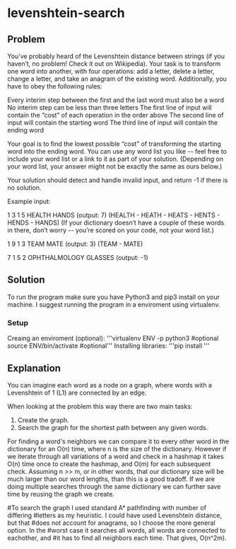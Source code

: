 # levenshtein-search

## Problem
You’ve probably heard of the Levenshtein distance between strings (if you haven’t, no problem! Check it out on Wikipedia).  Your task is to transform one word into another, with four operations: add a letter, delete a letter, change a letter, and take an anagram of the existing word.  Additionally, you have to obey the following rules:

Every interim step between the first and the last word must also be a word
No interim step can be less than three letters
The first line of input will contain the “cost” of each operation in the order above
The second line of input will contain the starting word
The third line of input will contain the ending word

Your goal is to find the lowest possible “cost” of transforming the starting word into the ending word.  You can use any word list you like -- feel free to include your word list or a link to it as part of your solution. (Depending on your word list, your answer might not be exactly the same as ours below.)

Your solution should detect and handle invalid input, and return -1 if there is no solution.

Example input:

1 3 1 5
HEALTH
HANDS
(output: 7) (HEALTH - HEATH - HEATS - HENTS - HENDS - HANDS)
(If your dictionary doesn’t have a couple of these words in there, don’t worry -- you’re scored on your code, not your word list.)

1 9 1 3
TEAM
MATE
(output: 3) (TEAM - MATE)

7 1 5 2
OPHTHALMOLOGY
GLASSES
(output: -1)


## Solution
To run the program make sure you have Python3 and pip3 install on your machine. I suggest running the program in a enviroment using virtualenv.

### Setup
Creaing an enviroment (optional):
'''virtualenv ENV -p python3 #optional
source ENV/bin/activate #optional'''
Installing libraries:
'''pip install 
'''
###

## Explanation
You can imagine each word as a node on a graph, where words with a Levenshtein of 1 (L1) are connected by an edge.

When looking at the problem this way there are two main tasks:
1. Create the graph.
2. Search the graph for the shortest path between any given words.

For finding a word's neighbors we can compare it to every other word in the dictionary for an O(n) time, where n is the size of the dictionary. However if we iterate through all variations of a word and check in a hashmap it takes O(n) time once to create the hashmap, and O(m) for each subsequent check. Assuming n >> m, or in other words, that our dictionary size will be much larger than our word lengths, than this is a good tradoff. If we are doing multiple searches through the same dictionary we can further save time by reusing the graph we create.

#To search the graph I used standard A* pathfinding with number of differing
#letters as my heuristic. I could have used Levenshtein distance, but that
#does not account for anagrams, so I choose the more general option. In the
#worst case it searches all words, all words are connected to eachother, and
#it has to find all neighbors each time. That gives, O(n^2m).
